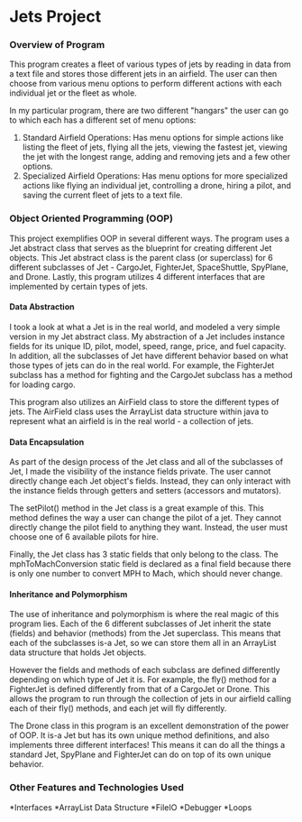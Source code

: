 # Jets Project
### Overview of Program
This program creates a fleet of various types of jets by reading in data from a text file and stores those different jets in an airfield. The user can then choose from various menu options to perform different actions with each individual jet or the fleet as whole.

In my particular program, there are two different "hangars" the user can go to which each has a different set of menu options:
1. Standard Airfield Operations: Has menu options for simple actions like listing the fleet of jets, flying all the jets, viewing the fastest jet, viewing the jet with the longest range, adding and removing jets and a few other options.
2. Specialized Airfield Operations: Has menu options for more specialized actions like flying an individual jet, controlling a drone, hiring a pilot, and saving the current fleet of jets to a text file.

### Object Oriented Programming (OOP)
This project exemplifies OOP in several different ways. The program uses a Jet abstract class that serves as the blueprint for creating different Jet objects. This Jet abstract class is the parent class (or superclass) for 6 different subclasses of Jet - CargoJet, FighterJet, SpaceShuttle, SpyPlane, and Drone. Lastly, this program utilizes 4 different interfaces that are implemented by certain types of jets.

#### Data Abstraction
I took a look at what a Jet is in the real world, and modeled a very simple version in my Jet abstract class. My abstraction of a Jet includes instance fields for its unique ID, pilot, model, speed, range, price, and fuel capacity. In addition, all the subclasses of Jet have different behavior based on what those types of jets can do in the real world. For example, the FighterJet subclass has a method for fighting and the CargoJet subclass has a method for loading cargo.

This program also utilizes an AirField class to store the different types of jets. The AirField class uses the ArrayList data structure within java to represent what an airfield is in the real world - a collection of jets.

#### Data Encapsulation
As part of the design process of the Jet class and all of the subclasses of Jet, I made the visibility of the instance fields private. The user cannot directly change each Jet object's fields. Instead, they can only interact with the instance fields through getters and setters (accessors and mutators).

The setPilot() method in the Jet class is a great example of this. This method defines the way a user can change the pilot of a jet. They cannot directly change the pilot field to anything they want. Instead, the user must choose one of 6 available pilots for hire.

Finally, the Jet class has 3 static fields that only belong to the class. The mphToMachConversion static field is declared as a final field because there is only one number to convert MPH to Mach, which should never change.

#### Inheritance and Polymorphism
The use of inheritance and polymorphism is where the real magic of this program lies. Each of the 6 different subclasses of Jet inherit the state (fields) and behavior (methods) from the Jet superclass. This means that each of the subclasses is-a Jet, so we can store them all in an ArrayList data structure that holds Jet objects.

However the fields and methods of each subclass are defined differently depending on which type of Jet it is.
For example, the fly() method for a FighterJet is defined differently from that of a CargoJet or Drone. This allows the program to run through the collection of jets in our airfield calling each of their fly() methods, and each jet will fly differently.

The Drone class in this program is an excellent demonstration of the power of OOP. It is-a Jet but has its own unique method definitions, and also implements three different interfaces! This means it can do all the things a standard Jet, SpyPlane and FighterJet can do on top of its own unique behavior.

### Other Features and Technologies Used
*Interfaces
*ArrayList Data Structure
*FileIO
*Debugger
*Loops

